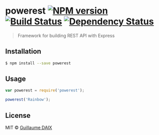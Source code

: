 # powerest [![NPM version][npm-image]][npm-url] [![Build Status][travis-image]][travis-url] [![Dependency Status][daviddm-image]][daviddm-url]
> Framework for building REST API with Express

## Installation

```sh
$ npm install --save powerest
```

## Usage

```js
var powerest = require('powerest');

powerest('Rainbow');
```
## License

MIT © [Guillaume DAIX]()


[npm-image]: https://badge.fury.io/js/powerest.svg
[npm-url]: https://npmjs.org/package/powerest
[travis-image]: https://travis-ci.org/stombre/powerest.svg?branch=master
[travis-url]: https://travis-ci.org/stombre/powerest
[daviddm-image]: https://david-dm.org/stombre/powerest.svg?theme=shields.io
[daviddm-url]: https://david-dm.org/stombre/powerest
